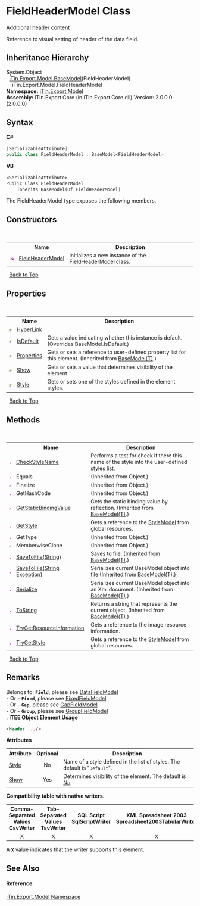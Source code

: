 # FieldHeaderModel Class
Additional header content 

Reference to visual setting of header of the data field.


## Inheritance Hierarchy
System.Object<br />&nbsp;&nbsp;<a href="T_iTin_Export_Model_BaseModel_1">iTin.Export.Model.BaseModel</a>(FieldHeaderModel)<br />&nbsp;&nbsp;&nbsp;&nbsp;iTin.Export.Model.FieldHeaderModel<br />
**Namespace:**&nbsp;<a href="N_iTin_Export_Model">iTin.Export.Model</a><br />**Assembly:**&nbsp;iTin.Export.Core (in iTin.Export.Core.dll) Version: 2.0.0.0 (2.0.0.0)

## Syntax

**C#**<br />
``` C#
[SerializableAttribute]
public class FieldHeaderModel : BaseModel<FieldHeaderModel>
```

**VB**<br />
``` VB
<SerializableAttribute>
Public Class FieldHeaderModel
	Inherits BaseModel(Of FieldHeaderModel)
```

The FieldHeaderModel type exposes the following members.


## Constructors
&nbsp;<table><tr><th></th><th>Name</th><th>Description</th></tr><tr><td>![Public method](media/pubmethod.gif "Public method")</td><td><a href="M_iTin_Export_Model_FieldHeaderModel__ctor">FieldHeaderModel</a></td><td>
Initializes a new instance of the FieldHeaderModel class.</td></tr></table>&nbsp;
<a href="#fieldheadermodel-class">Back to Top</a>

## Properties
&nbsp;<table><tr><th></th><th>Name</th><th>Description</th></tr><tr><td>![Public property](media/pubproperty.gif "Public property")</td><td><a href="P_iTin_Export_Model_FieldHeaderModel_HyperLink">HyperLink</a></td><td /></tr><tr><td>![Public property](media/pubproperty.gif "Public property")</td><td><a href="P_iTin_Export_Model_FieldHeaderModel_IsDefault">IsDefault</a></td><td>
Gets a value indicating whether this instance is default.
 (Overrides BaseModel.IsDefault.)</td></tr><tr><td>![Public property](media/pubproperty.gif "Public property")</td><td><a href="P_iTin_Export_Model_BaseModel_1_Properties">Properties</a></td><td>
Gets or sets a reference to user-defined property list for this element.
 (Inherited from <a href="T_iTin_Export_Model_BaseModel_1">BaseModel(T)</a>.)</td></tr><tr><td>![Public property](media/pubproperty.gif "Public property")</td><td><a href="P_iTin_Export_Model_FieldHeaderModel_Show">Show</a></td><td>
Gets or sets a value that determines visibility of the element</td></tr><tr><td>![Public property](media/pubproperty.gif "Public property")</td><td><a href="P_iTin_Export_Model_FieldHeaderModel_Style">Style</a></td><td>
Gets or sets one of the styles defined in the element styles.</td></tr></table>&nbsp;
<a href="#fieldheadermodel-class">Back to Top</a>

## Methods
&nbsp;<table><tr><th></th><th>Name</th><th>Description</th></tr><tr><td>![Public method](media/pubmethod.gif "Public method")</td><td><a href="M_iTin_Export_Model_FieldHeaderModel_CheckStyleName">CheckStyleName</a></td><td>
Performs a test for check if there this name of the style into the user-defined styles list.</td></tr><tr><td>![Public method](media/pubmethod.gif "Public method")</td><td>Equals</td><td> (Inherited from Object.)</td></tr><tr><td>![Protected method](media/protmethod.gif "Protected method")</td><td>Finalize</td><td> (Inherited from Object.)</td></tr><tr><td>![Public method](media/pubmethod.gif "Public method")</td><td>GetHashCode</td><td> (Inherited from Object.)</td></tr><tr><td>![Protected method](media/protmethod.gif "Protected method")</td><td><a href="M_iTin_Export_Model_BaseModel_1_GetStaticBindingValue">GetStaticBindingValue</a></td><td>
Gets the static binding value by reflection.
 (Inherited from <a href="T_iTin_Export_Model_BaseModel_1">BaseModel(T)</a>.)</td></tr><tr><td>![Public method](media/pubmethod.gif "Public method")</td><td><a href="M_iTin_Export_Model_FieldHeaderModel_GetStyle">GetStyle</a></td><td>
Gets a reference to the <a href="T_iTin_Export_Model_StyleModel">StyleModel</a> from global resources.</td></tr><tr><td>![Public method](media/pubmethod.gif "Public method")</td><td>GetType</td><td> (Inherited from Object.)</td></tr><tr><td>![Protected method](media/protmethod.gif "Protected method")</td><td>MemberwiseClone</td><td> (Inherited from Object.)</td></tr><tr><td>![Public method](media/pubmethod.gif "Public method")</td><td><a href="M_iTin_Export_Model_BaseModel_1_SaveToFile">SaveToFile(String)</a></td><td>
Saves to file.
 (Inherited from <a href="T_iTin_Export_Model_BaseModel_1">BaseModel(T)</a>.)</td></tr><tr><td>![Public method](media/pubmethod.gif "Public method")</td><td><a href="M_iTin_Export_Model_BaseModel_1_SaveToFile_1">SaveToFile(String, Exception)</a></td><td>
Serializes current BaseModel object into file
 (Inherited from <a href="T_iTin_Export_Model_BaseModel_1">BaseModel(T)</a>.)</td></tr><tr><td>![Public method](media/pubmethod.gif "Public method")</td><td><a href="M_iTin_Export_Model_BaseModel_1_Serialize">Serialize</a></td><td>
Serializes current BaseModel object into an Xml document.
 (Inherited from <a href="T_iTin_Export_Model_BaseModel_1">BaseModel(T)</a>.)</td></tr><tr><td>![Public method](media/pubmethod.gif "Public method")</td><td><a href="M_iTin_Export_Model_BaseModel_1_ToString">ToString</a></td><td>
Returns a string that represents the current object.
 (Inherited from <a href="T_iTin_Export_Model_BaseModel_1">BaseModel(T)</a>.)</td></tr><tr><td>![Public method](media/pubmethod.gif "Public method")</td><td><a href="M_iTin_Export_Model_FieldHeaderModel_TryGetResourceInformation">TryGetResourceInformation</a></td><td>
Gets a reference to the image resource information.</td></tr><tr><td>![Public method](media/pubmethod.gif "Public method")</td><td><a href="M_iTin_Export_Model_FieldHeaderModel_TryGetStyle">TryGetStyle</a></td><td>
Gets a reference to the <a href="T_iTin_Export_Model_StyleModel">StyleModel</a> from global resources.</td></tr></table>&nbsp;
<a href="#fieldheadermodel-class">Back to Top</a>

## Remarks

Belongs to: <strong>`Field`</strong>, please see <a href="T_iTin_Export_Model_DataFieldModel">DataFieldModel</a><br /> - Or - <strong>`Fixed`</strong>, please see <a href="T_iTin_Export_Model_FixedFieldModel">FixedFieldModel</a><br /> - Or - <strong>`Gap`</strong>, please see <a href="T_iTin_Export_Model_GapFieldModel">GapFieldModel</a><br /> - Or - <strong>`Group`</strong>, please see <a href="T_iTin_Export_Model_GroupFieldModel">GroupFieldModel</a><br />. 
**ITEE Object Element Usage**<br />
``` XML
<Header .../>
```


<strong>Attributes</strong><table><tr><th>Attribute</th><th>Optional</th><th>Description</th></tr><tr><td><a href="P_iTin_Export_Model_FieldAggregateModel_Style">Style</a></td><td align="center">No</td><td>Name of a style defined in the list of styles. The default is "`Default`".</td></tr><tr><td><a href="P_iTin_Export_Model_FieldAggregateModel_Show">Show</a></td><td align="center">Yes</td><td>Determines visibility of the element. The default is <a href="T_iTin_Export_Model_YesNo">No</a>.</td></tr></table><strong>Compatibility table with native writers.</strong><table><tr><th>Comma-Separated Values<br />CsvWriter</th><th>Tab-Separated Values<br />TsvWriter</th><th>SQL Script<br />SqlScriptWriter</th><th>XML Spreadsheet 2003<br />Spreadsheet2003TabularWriter</th></tr><tr><td align="center">X</td><td align="center">X</td><td align="center">X</td><td align="center">X</td></tr></table> A <strong>`X`</strong> value indicates that the writer supports this element.


## See Also


#### Reference
<a href="N_iTin_Export_Model">iTin.Export.Model Namespace</a><br />